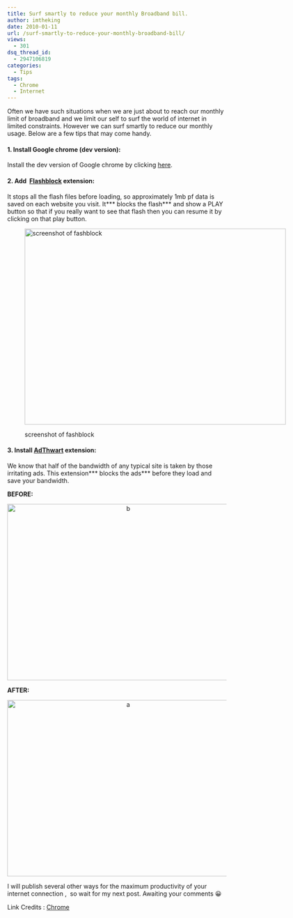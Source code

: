 ```yaml
---
title: Surf smartly to reduce your monthly Broadband bill.
author: imtheking
date: 2010-01-11
url: /surf-smartly-to-reduce-your-monthly-broadband-bill/
views:
  - 301
dsq_thread_id:
  - 2947106819
categories:
  - Tips
tags:
  - Chrome
  - Internet
---
```

Often we have such situations when we are just about to reach our monthly limit of broadband and we limit our self to surf the world of internet in limited constraints. However we can surf smartly to reduce our monthly usage. Below are a few tips that may come handy.

#### **1. Install Google chrome (dev version):**

Install the dev version of Google chrome by clicking <a href="http://www.google.com/chrome/eula.html?extra=devchannel" onclick="_gaq.push(['_trackEvent', 'outbound-article', 'http://www.google.com/chrome/eula.html?extra=devchannel', 'here']);" >here</a>.

#### **2. Add  <a href="http://www.chromeextensions.org/appearance-functioning/flashblock/" onclick="_gaq.push(['_trackEvent', 'outbound-article', 'http://www.chromeextensions.org/appearance-functioning/flashblock/', 'Flashblock']);" >Flashblock</a> extension:**

It stops all the flash files before loading, so approximately 1mb pf data is saved on each website you visit. It*** blocks the flash*** and show a PLAY button so that if you really want to see that flash then you can resume it by clicking on that play button.<figure id="attachment_18619" style="width: 600px;" class="wp-caption aligncenter">

<img class="size-medium wp-image-18619" title="flashblock" src="http://cdn.devilsworkshop.org/files/2010/01/flashblock-600x450.png" alt="screenshot of fashblock" width="600" height="450" /><figcaption class="wp-caption-text">screenshot of fashblock</figcaption></figure> 

#### **3. Install <a href="https://chrome.google.com/extensions/detail/cfhdojbkjhnklbpkdaibdccddilifddb" onclick="_gaq.push(['_trackEvent', 'outbound-article', 'https://chrome.google.com/extensions/detail/cfhdojbkjhnklbpkdaibdccddilifddb', 'AdThwart']);" >AdThwart</a> extension:**

We know that half of the bandwidth of any typical site is taken by those irritating ads. This extension*** blocks the ads*** before they load and save your bandwidth.

**BEFORE:**

<p style="text-align: center">
  <img class="aligncenter size-medium wp-image-18622" title="Before installing AdTwarft " src="http://cdn.devilsworkshop.org/files/2010/01/b1-600x450.png" alt="b" width="540" height="405" />
</p>

**AFTER:**

<p style="text-align: center">
  <img class="aligncenter size-medium wp-image-18623" title="After AdTwarft installation" src="http://cdn.devilsworkshop.org/files/2010/01/a-600x450.png" alt="a" width="540" height="405" />
</p>

I will publish several other ways for the maximum productivity of your internet connection ,  so wait for my next post. Awaiting your comments 😀

Link Credits : <a href="http://www.chromeextensions.org/appearance-functioning/flashblock/" onclick="_gaq.push(['_trackEvent', 'outbound-article', 'http://www.chromeextensions.org/appearance-functioning/flashblock/', 'Chrome']);" >Chrome</a>
